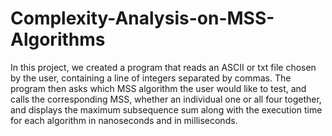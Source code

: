 # Complexity-Analysis-on-MSS-Algorithms

In this project, we created a program that reads an ASCII or txt file 
chosen by the user, containing a line of integers separated by commas. 
The program then asks which MSS algorithm the user would like to test, 
and calls the corresponding MSS, whether an individual one or all four 
together, and displays the maximum subsequence sum along with the execution
time for each algorithm in nanoseconds and in milliseconds.

